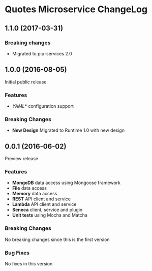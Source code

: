 # Quotes Microservice ChangeLog

## <a name="1.1.0"></a> 1.1.0 (2017-03-31)

### Breaking changes
* Migrated to pip-services 2.0

## <a name="1.0.0"></a> 1.0.0 (2016-08-05)

Initial public release

### Features
* *YAML** configuration support

### Breaking Changes
* **New Design** Migrated to Runtime 1.0 with new design


## <a name="0.0.1"></a> 0.0.1 (2016-06-02)

Preview release

### Features
* **MongoDB** data access using Mongoose framework
* **File** data access 
* **Memory** data access 
* **REST** API client and service
* **Lambda** API client and service
* **Seneca** client, service and plugin
* **Unit tests** using Mocha and Matcha

### Breaking Changes
No breaking changes since this is the first version

### Bug Fixes
No fixes in this version

